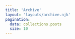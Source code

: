 ```yaml
---
title: 'Archive'
layout: 'layouts/archive.njk'
pagination:
  data: collections.posts
  size: 10
---
```

